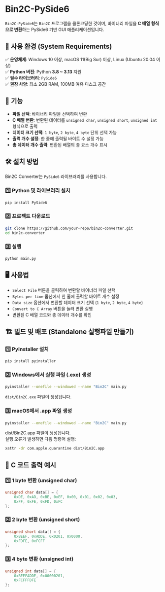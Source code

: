 # Bin2C-PySide6

`Bin2C-PySide6`는 `Bin2C` 프로그램을 클론코딩한 것이며, 바이너리 파일을 **C 배열 형식으로 변환**하는 PySide6 기반 GUI 애플리케이션입니다.

## 🔹 사용 환경 (System Requirements)
✅ **운영체제**: Windows 10 이상, macOS 11(Big Sur) 이상, Linux (Ubuntu 20.04 이상)  
✅ **Python 버전**: Python **3.8 ~ 3.13** 지원  
✅ **필수 라이브러리**: `PySide6`  
✅ **권장 사양**: 최소 2GB RAM, 100MB 여유 디스크 공간  

## 🚀 기능
- **파일 선택**: 바이너리 파일을 선택하여 변환
- **C 배열 변환**: 변환된 데이터를 `unsigned char`, `unsigned short`, `unsigned int` 형식으로 출력
- **데이터 크기 선택**: `1 byte`, `2 byte`, `4 byte` 단위 선택 가능
- **출력 개수 설정**: 한 줄에 출력될 바이트 수 설정 가능
- **총 데이터 개수 출력**: 변환된 배열의 총 요소 개수 표시


## 🛠️ 설치 방법
Bin2C Converter는 `PySide6` 라이브러리를 사용합니다.

### 1️⃣ **Python 및 라이브러리 설치**
```bash
pip install PySide6
```

### 2️⃣ 프로젝트 다운로드
```bash
git clone https://github.com/your-repo/bin2c-converter.git
cd bin2c-converter
```

### 3️⃣ 실행
```bash
python main.py
```

## 🖥️ 사용법
- `Select File` 버튼을 클릭하여 변환할 바이너리 파일 선택
- `Bytes per line` 옵션에서 한 줄에 출력할 바이트 개수 설정
- `Data size` 옵션에서 변환할 데이터 크기 선택 (`1 byte`, `2 byte`, `4 byte`)
- `Convert to C Array` 버튼을 눌러 변환 실행
- 변환된 C 배열 코드와 총 데이터 개수를 확인

## 🏗️ 빌드 및 배포 (Standalone 실행파일 만들기)
### 1️⃣ PyInstaller 설치
```bash
pip install pyinstaller
```

### 2️⃣ Windows에서 실행 파일 (.exe) 생성
```bash
pyinstaller --onefile --windowed --name "Bin2C" main.py
```
`dist/Bin2C.exe` 파일이 생성됩니다.

### 3️⃣ macOS에서 .app 파일 생성
```bash
pyinstaller --onefile --windowed --name "Bin2C" main.py
```
dist/Bin2C.app 파일이 생성됩니다.<br>
실행 오류가 발생하면 다음 명령어 실행:

```bash
xattr -dr com.apple.quarantine dist/Bin2C.app
```

## 📝 C 코드 출력 예시
### 1️⃣ 1 byte 변환 (unsigned char)

```c
unsigned char data[] = {
    0xDE, 0xAD, 0xBE, 0xEF, 0x00, 0x01, 0x02, 0x03,
    0xFF, 0xFE, 0xFD, 0xFC
};
```

### 2️⃣ 2 byte 변환 (unsigned short)

```c
unsigned short data[] = {
    0xBEEF, 0xADDE, 0x0201, 0x0000,
    0xFDFE, 0xFCFF
};
```


### 3️⃣ 4 byte 변환 (unsigned int)

```c
unsigned int data[] = {
    0xBEEFADDE, 0x00000201,
    0xFCFFFDFE
};
```